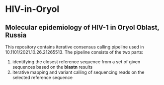 # HIV-in-Oryol
## Molecular epidemiology of HIV-1 in Oryol Oblast, Russia

This repository contains iterative consensus calling pipeline used in 10.1101/2021.10.26.21265513.
The pipeline consists of the two parts:
1. identifying the closest reference sequence from a set of given sequences based on the <b>blastn</b> results
2. iterative mapping and variant calling of sequencing reads on the selected reference sequence
